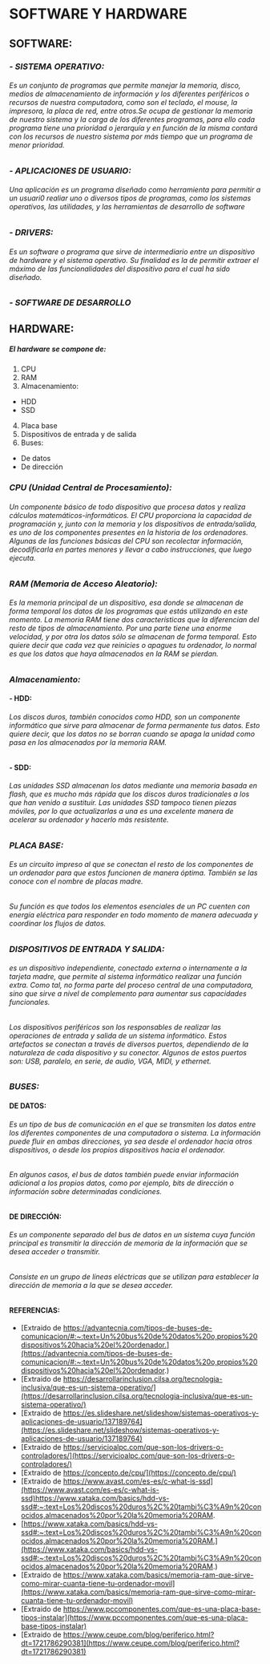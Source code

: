 # **SOFTWARE Y HARDWARE**
## SOFTWARE:

### _- SISTEMA OPERATIVO:_
###### Es un conjunto de programas que permite manejar la memoria, disco, medios de almacenamiento de información y los diferentes periféricos o recursos de nuestra computadora, como son el teclado, el mouse, la impresora, la placa de red, entre otros.Se ocupa de gestionar la memoria de nuestro sistema y la carga de los diferentes programas, para ello cada programa tiene una prioridad o jerarquía y en función de la misma contará con los recursos de nuestro sistema por más tiempo que un programa de menor prioridad.


### _- APLICACIONES DE USUARIO:_
###### Una aplicación es un programa diseñado como herramienta para permitir a un usuari0 realiar uno o diversos tipos de programas, como los sistemas operativos, las utilidades, y las herramientas de desarrollo de software


### _- DRIVERS:_
###### Es un software o programa que  sirve de intermediario entre un dispositivo de hardware y el sistema operativo.  Su finalidad es la de permitir extraer el máximo de las funcionalidades del dispositivo para el cual ha sido diseñado.



### _- SOFTWARE DE DESARROLLO_

## HARDWARE:
##### El hardware se compone de:

1. CPU
2. RAM
3. Almacenamiento:
- HDD
- SSD
4. Placa base
5. Dispositivos de entrada y de salida
6. Buses:
- De datos
- De dirección

### _CPU (Unidad Central de Procesamiento):_
###### Un componente básico de todo dispositivo que procesa datos y realiza cálculos matemáticos-informáticos. El CPU proporciona la capacidad de programación y, junto con la memoria y los dispositivos de entrada/salida, es uno de los componentes presentes en la historia de los ordenadores. Algunas de las funciones básicas del CPU son recolectar información, decodificarla en partes menores y llevar a cabo instrucciones, que luego ejecuta.



### _RAM (Memoria de Acceso Aleatorio):_
###### Es la memoria principal de un dispositivo, esa donde se almacenan de forma temporal los datos de los programas que estás utilizando en este momento. La memoria RAM tiene dos características que la diferencian del resto de tipos de almacenamiento. Por una parte tiene una enorme velocidad, y por otra los datos sólo se almacenan de forma temporal. Esto quiere decir que cada vez que reinicies o apagues tu ordenador, lo normal es que los datos que haya almacenados en la RAM se pierdan.



### _Almacenamiento:_
#### - HDD:
###### Los discos duros, también conocidos como HDD, son un componente informático que sirve para almacenar de forma permanente tus datos. Esto quiere decir, que los datos no se borran cuando se apaga la unidad como pasa en los almacenados por la memoria RAM.
#### - SDD:
###### Las unidades SSD almacenan los datos mediante una memoria basada en flash, que es mucho más rápida que los discos duros tradicionales a los que han venido a sustituir. Las unidades SSD tampoco tienen piezas móviles, por lo que actualizarlas a una es una excelente manera de acelerar su ordenador y hacerlo más resistente. 



### _PLACA BASE:_
###### Es un circuito impreso al que se conectan el resto de los componentes de un ordenador para que estos funcionen de manera óptima. También se las conoce con el nombre de placas madre.

###### Su función es que todos los elementos esenciales de un PC cuenten con energía eléctrica para responder en todo momento de manera adecuada y coordinar los flujos de datos.


### _DISPOSITIVOS DE ENTRADA Y SALIDA:_
######  es un dispositivo independiente, conectado externa o internamente a la tarjeta madre, que permite al sistema informático realizar una función extra. Como tal, no forma parte del proceso central de una computadora, sino que sirve a nivel de complemento para aumentar sus capacidades funcionales.

###### Los dispositivos periféricos son los responsables de realizar las operaciones de entrada y salida de un sistema informático. Estos artefactos se conectan a través de diversos puertos, dependiendo de la naturaleza de cada dispositivo y su conector. Algunos de estos puertos son: USB, paralelo, en serie, de audio, VGA, MIDI, y ethernet.


### _BUSES:_
#### DE DATOS:
###### Es un tipo de bus de comunicación en el que se transmiten los datos entre los diferentes componentes de una computadora o sistema. La información puede fluir en ambas direcciones, ya sea desde el ordenador hacia otros dispositivos, o desde los propios dispositivos hacia el ordenador.

###### En algunos casos, el bus de datos también puede enviar información adicional a los propios datos, como por ejemplo, bits de dirección o información sobre determinadas condiciones.

#### DE DIRECCIÓN:
###### Es un componente separado del bus de datos en un sistema cuya función principal es transmitir la dirección de memoria de la información que se desea acceder o transmitir.

###### Consiste en un grupo de líneas eléctricas que se utilizan para establecer la dirección de memoria a la que se desea acceder.


#### REFERENCIAS:
- [Extraido de https://advantecnia.com/tipos-de-buses-de-comunicacion/#:~:text=Un%20bus%20de%20datos%20o,propios%20dispositivos%20hacia%20el%20ordenador.](https://advantecnia.com/tipos-de-buses-de-comunicacion/#:~:text=Un%20bus%20de%20datos%20o,propios%20dispositivos%20hacia%20el%20ordenador.)
- [Extraido de https://desarrollarinclusion.cilsa.org/tecnologia-inclusiva/que-es-un-sistema-operativo/](https://desarrollarinclusion.cilsa.org/tecnologia-inclusiva/que-es-un-sistema-operativo/)
- [Extraido de https://es.slideshare.net/slideshow/sistemas-operativos-y-aplicaciones-de-usuario/137189764](https://es.slideshare.net/slideshow/sistemas-operativos-y-aplicaciones-de-usuario/137189764)
- [Extraido de https://servicioalpc.com/que-son-los-drivers-o-controladores/](https://servicioalpc.com/que-son-los-drivers-o-controladores/)
- [Extraido de https://concepto.de/cpu/](https://concepto.de/cpu/)
- [Extraido de https://www.avast.com/es-es/c-what-is-ssd](https://www.avast.com/es-es/c-what-is-ssd)https://www.xataka.com/basics/hdd-vs-ssd#:~:text=Los%20discos%20duros%2C%20tambi%C3%A9n%20conocidos,almacenados%20por%20la%20memoria%20RAM.
- [https://www.xataka.com/basics/hdd-vs-ssd#:~:text=Los%20discos%20duros%2C%20tambi%C3%A9n%20conocidos,almacenados%20por%20la%20memoria%20RAM.](https://www.xataka.com/basics/hdd-vs-ssd#:~:text=Los%20discos%20duros%2C%20tambi%C3%A9n%20conocidos,almacenados%20por%20la%20memoria%20RAM.)
- [Extraido de https://www.xataka.com/basics/memoria-ram-que-sirve-como-mirar-cuanta-tiene-tu-ordenador-movil](https://www.xataka.com/basics/memoria-ram-que-sirve-como-mirar-cuanta-tiene-tu-ordenador-movil)
- [Extraido de https://www.pccomponentes.com/que-es-una-placa-base-tipos-instalar](https://www.pccomponentes.com/que-es-una-placa-base-tipos-instalar)
- [Extraido de https://www.ceupe.com/blog/periferico.html?dt=1721786290381](https://www.ceupe.com/blog/periferico.html?dt=1721786290381)
